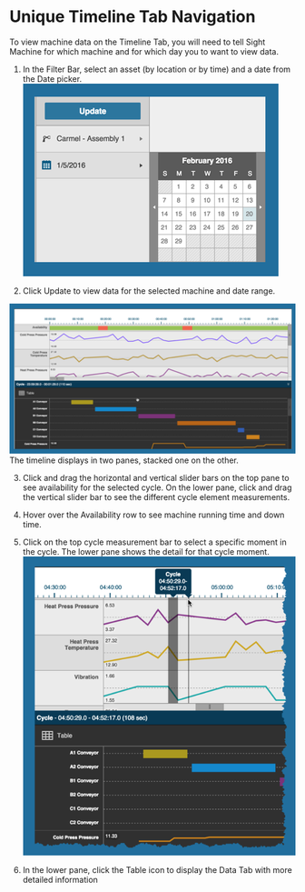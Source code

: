 # Unique Timeline Tab Navigation

To view machine data on the Timeline Tab, you will need to tell Sight Machine for which machine and for which day you to want to view data.

1.  In the Filter Bar, select an asset (by location or by time) and  a date from the Date picker.
![](datePickerTimelineTab.png)

2.  Click Update to view data for the selected machine and date range.

![](timelineView.png)
   The timeline displays in two panes, stacked one on the other.

 3. Click and drag the horizontal and vertical slider bars on the top pane to see availability for the selected cycle. On the lower pane, click and drag the vertical slider bar to see the different cycle element measurements.
 4. Hover over the Availability row to see machine running time and down time.
 5. Click on the top cycle measurement bar to select a specific moment in the cycle. The lower pane shows the detail for that cycle moment.
   ![](timelineTabCycletime.png)

 6. In the lower pane, click the Table icon to display the Data Tab with more detailed information
  
 
